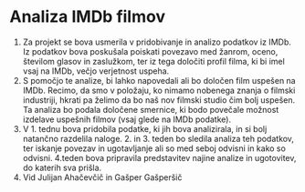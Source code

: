 # Analiza IMDb filmov

<ol>
  <li> Za projekt se bova usmerila v pridobivanje in analizo podatkov iz IMDb. Iz podatkov bova poskušala 
poiskati povezavo med žanrom, oceno, številom glasov in zaslužkom, ter iz tega določiti profil filma, 
    ki bi imel vsaj na IMDb, večjo verjetnost uspeha. </li>
  <li> S pomočjo te analize, bi lahko napovedali ali bo določen film uspešen na IMDb. Recimo, da smo v 
položaju, ko nimamo nobenega znanja o filmski industriji, hkrati pa želimo da bo naš nov filmski 
studio čim bolj uspešen. Ta analiza bo podala določene smernice, ki bodo povečale možnost izdelave 
  uspešnih filmov (vsaj glede na IMDb podatke). </li>
  <li> V 1. tednu bova pridobila podatke, ki jih bova analizirala, in si bolj natančno razdelila naloge. 2. in 
3. teden bo sledila analiza teh podatkov, ter iskanje povezav in ugotavljanje ali so med seboj odvisni 
in kako so odvisni. 4.teden bova pripravila predstavitev najine analize in ugotovitev, do katerih sva 
    prišla. </li>
  <li> Vid Julijan Ahačevčič in Gašper Gašperšič </li>
</ol>
